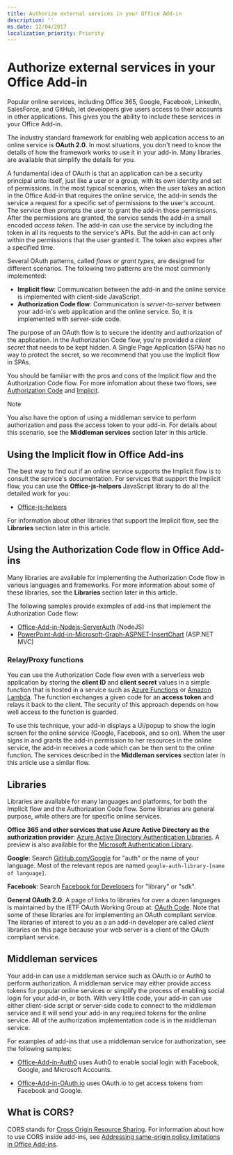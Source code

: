 ```yaml
---
title: Authorize external services in your Office Add-in
description: ''
ms.date: 12/04/2017
localization_priority: Priority
---
```


# Authorize external services in your Office Add-in

Popular online services, including Office 365, Google, Facebook, LinkedIn, SalesForce, and GitHub, let developers give users access to their accounts in other applications. This gives you the ability to include these services in your Office Add-in.

The industry standard framework for enabling web application access to an online service is **OAuth 2.0**. In most situations, you don't need to know the details of how the framework works to use it in your add-in. Many libraries are available that simplify the details for you.

A fundamental idea of OAuth is that an application can be a security principal unto itself, just like a user or a group, with its own identity and set of permissions. In the most typical scenarios, when the user takes an action in the Office Add-in that requires the online service, the add-in sends the service a request for a specific set of permissions to the user's account. The service then prompts the user to grant the add-in those permissions. After the permissions are granted, the service sends the add-in a small encoded *access token*. The add-in can use the service by including the token in all its requests to the service's APIs. But the add-in can act only within the permissions that the user granted it. The token also expires after a specified time.

Several OAuth patterns, called *flows* or *grant types*, are designed for different scenarios. The following two patterns are the most commonly implemented:

- **Implicit flow**: Communication between the add-in and the online service is implemented with client-side JavaScript.
- **Authorization Code flow**: Communication is *server-to-server* between your add-in's web application and the online service. So, it is implemented with server-side code.

The purpose of an OAuth flow is to secure the identity and authorization of the application. In the Authorization Code flow, you're provided a *client secret* that needs to be kept hidden. A Single Page Application (SPA) has no way to protect the secret, so we recommend that you use the Implicit flow in SPAs.

You should be familiar with the pros and cons of the Implicit flow and the Authorization Code flow. For more infomation about these two flows, see [Authorization Code](https://tools.ietf.org/html/rfc6749#section-1.3.1) and [Implicit](https://tools.ietf.org/html/rfc6749#section-1.3.2).

> [!NOTE]
> You also have the option of using a middleman service to perform authorization and pass the access token to your add-in. For details about this scenario, see the **Middleman services** section later in this article.

## Using the Implicit flow in Office Add-ins
The best way to find out if an online service supports the Implicit flow is to consult the service's documentation. For services that support the Implicit flow, you can use the **Office-js-helpers** JavaScript library to do all the detailed work for you:

- [Office-js-helpers](https://github.com/OfficeDev/office-js-helpers)

For information about other libraries that support the Implicit flow, see the **Libraries** section later in this article.

## Using the Authorization Code flow in Office Add-ins

Many libraries are available for implementing the Authorization Code flow in various languages and frameworks. For more information about some of these libraries, see the **Libraries** section later in this article.

The following samples provide examples of add-ins that implement the Authorization Code flow:

- [Office-Add-in-Nodejs-ServerAuth](https://github.com/OfficeDev/Office-Add-in-Nodejs-ServerAuth) (NodeJS)
- [PowerPoint-Add-in-Microsoft-Graph-ASPNET-InsertChart](https://github.com/OfficeDev/PowerPoint-Add-in-Microsoft-Graph-ASPNET-InsertChart) (ASP.NET MVC)

### Relay/Proxy functions

You can use the Authorization Code flow even with a serverless web application by storing the **client ID** and **client secret** values in a simple function that is hosted in a service such as [Azure Functions](https://azure.microsoft.com/services/functions) or [Amazon Lambda](https://aws.amazon.com/lambda).
The function exchanges a given code for an **access token** and relays it back to the client. The security of this approach depends on how well access to the function is guarded.

To use this technique, your add-in displays a UI/popup to show the login screen for the online service (Google, Facebook, and so on). When the user signs in and grants the add-in permission to her resources in the online service, the add-in receives a code which can be then sent to the online function. The services described in the **Middleman services** section later in this article use a similar flow.

## Libraries

Libraries are available for many languages and platforms, for both the Implicit flow and the Authorization Code flow. Some libraries are general purpose, while others are for specific online services.

**Office 365 and other services that use Azure Active Directory as the authorization provider**: [Azure Active Directory Authentication Libraries](https://azure.microsoft.com/documentation/articles/active-directory-authentication-libraries/). A preview is also available for the [Microsoft Authentication Library](https://www.nuget.org/packages/Microsoft.Identity.Client).

**Google**: Search [GitHub.com/Google](https://github.com/google) for "auth" or the name of your language. Most of the relevant repos are named `google-auth-library-[name of language]`.

**Facebook**: Search [Facebook for Developers](https://developers.facebook.com) for "library" or "sdk".

**General OAuth 2.0**: A page of links to libraries for over a dozen languages is maintained by the IETF OAuth Working Group at: [OAuth Code](https://oauth.net/code/). Note that some of these libraries are for implementing an OAuth compliant service. The libraries of interest to you as a an add-in developer are called *client* libraries on this page because your web server is a client of the OAuth compliant service.

## Middleman services

Your add-in can use a middleman service such as OAuth.io or Auth0 to perform authorization. A middleman service may either provide access tokens for popular online services or simplify the process of enabling social login for your add-in, or both. With very little code, your add-in can use either client-side script or server-side code to connect to the middleman service and it will send your add-in any required tokens for the online service. All of the authorization implementation code is in the middleman service.

For examples of add-ins that use a middleman service for authorization, see the following samples:

- [Office-Add-in-Auth0](https://github.com/OfficeDev/Office-Add-in-Auth0) uses Auth0 to enable social login with Facebook, Google, and Microsoft Accounts.

- [Office-Add-in-OAuth.io](https://github.com/OfficeDev/Office-Add-in-OAuth.io) uses OAuth.io to get access tokens from Facebook and Google.

## What is CORS?

CORS stands for [Cross Origin Resource Sharing](https://developer.mozilla.org/docs/Web/HTTP/Access_control_CORS). For information about how to use CORS inside add-ins, see [Addressing same-origin policy limitations in Office Add-ins](addressing-same-origin-policy-limitations.md).

